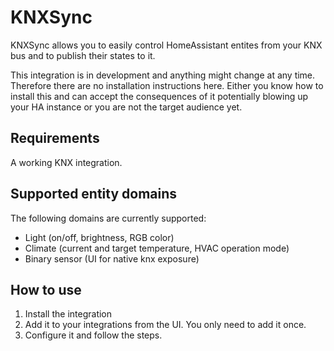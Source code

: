 # KNXSync

KNXSync allows you to easily control HomeAssistant entites from your KNX bus and to publish their states to it.

This integration is in development and anything might change at any time.
Therefore there are no installation instructions here.
Either you know how to install this and can accept the consequences of it potentially blowing up your HA instance or you are not the target audience yet.

## Requirements

A working KNX integration.

## Supported entity domains

The following domains are currently supported:

- Light (on/off, brightness, RGB color)
- Climate (current and target temperature, HVAC operation mode)
- Binary sensor (UI for native knx exposure)

## How to use

1. Install the integration
2. Add it to your integrations from the UI. You only need to add it once.
3. Configure it and follow the steps.
